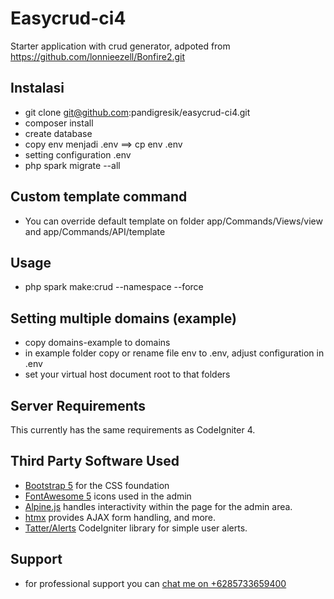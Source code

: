 # Easycrud-ci4

Starter application with crud generator, adpoted from https://github.com/lonnieezell/Bonfire2.git

## Instalasi

- git clone git@github.com:pandigresik/easycrud-ci4.git
- composer install
- create database
- copy env menjadi .env ==> cp env .env
- setting configuration .env
- php spark migrate --all

## Custom template command

- You can override default template on folder app/Commands/Views/view and app/Commands/API/template

## Usage

- php spark make:crud <tablename> --namespace <your namespace> --force

## Setting multiple domains (example)

- copy domains-example to domains
- in example folder copy or rename file env to .env, adjust configuration in .env
- set your virtual host document root to that folders

## Server Requirements

This currently has the same requirements as CodeIgniter 4.

## Third Party Software Used

- [Bootstrap 5](https://getbootstrap.com/) for the CSS foundation
- [FontAwesome 5](https://fontawesome.com/) icons used in the admin
- [Alpine.js](https://alpinejs.dev/) handles interactivity within the page for the admin area.
- [htmx](https://htmx.org/) provides AJAX form handling, and more.
- [Tatter/Alerts](https://github.com/tattersoftware/codeigniter4-alerts) CodeIgniter library for simple user alerts.

## Support

- for professional support you can [chat me on +6285733659400](https://wa.me/6285733659400)
